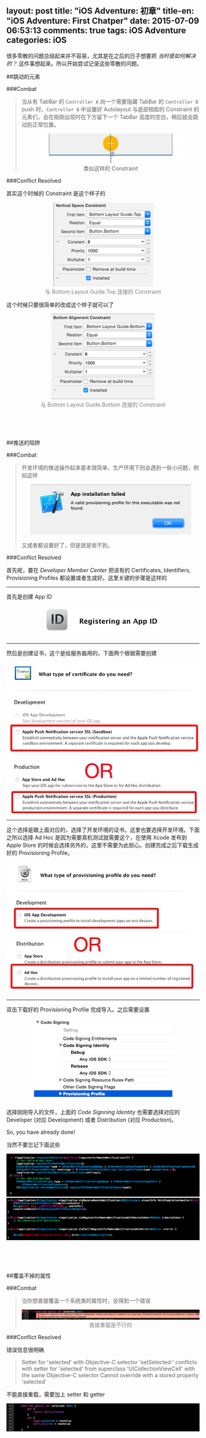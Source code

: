 layout: post
title: "iOS Adventure: 初章"
title-en: "iOS Adventure: First Chatper"
date: 2015-07-09 06:53:13
comments: true
tags: iOS Adventure
categories: iOS
---

很多零散的问题总结起来并不容易，尤其是在之后的日子想要把 *当时是如何解决的？* 这件事想起来。所以开始尝试记录这些零散的问题。

<!-- more -->


##跳动的元素

###Combat

> 当从有 TabBar 的 `Controller A` 向一个需要隐藏 TabBar 的 `Controller B` push 时，`Controller B` 中设置好 Autolayout 与底部相距的 Constraint 的元素们，会在刚刚出现时在下方留下一个 TabBar 高度的空白，稍后就会跳动到正常位置。
> 
> <div align=center><img src="/images/2015_7/2015-07-09-Constrains_A.png"></div>
> <div align=center>类似这样的 Constraint</div>

###Conflict Resolved

其实这个时候的 Constraint 是这个样子的

<div align=center><img src="/images/2015_7/2015-07-09-Contraints_detail.png"></div>
<div align=center><font color="gray">与 Bottom Layout Guide.Top 连接的 Constraint</font></div>

这个时候只要很简单的改成这个样子就可以了

<div align=center><img src="/images/2015_7/2015-07-09-Constraint_Correct.png"></div>
<div align=center><font color="gray">与 Bottom Layout Guide.Bottom 连接的 Constraint</font></div>

<br /><br /><br />

##推送的陷阱

###Combat

> 开发环境的推送操作起来基本很简单，生产环境下则会遇到一些小问题，例如这样
> <div align=center><img src="/images/2015_7/2015-07-22-Push_problem.jpg"></div>
> 
> 又或者都设置好了，但是就是收不到。

###Conflict Resolved

首先呢，要在 *Developer Member Center* 把该有的 Certificates, Identifiers, Provisioning Profiles 都设置或者生成好。这里关键的步骤是这样的

---
首先是创建 App ID
<div align=center><img src="/images/2015_7/2015-07-22-ids.png"></div>

---
然后是创建证书，这个是给服务器用的，下面两个根据需要创建
<div align=center><img src="/images/2015_7/2015-07-22-certificates.png"></div>

---
这个选择是跟上面对应的，选择了开发环境的证书，这里也要选择开发环境。下面之所以选择 Ad Hoc 是因为需要真机测试就需要这个，在使用 Xcode 发布到 Apple Store 的时候会选择另外的，这里不需要为此担心。创建完成之后下载生成好的 Provisioning Profile。
<div align=center><img src="/images/2015_7/2015-07-22-provisioning.png"></div>

---
双击下载好的 Provisioning Profile 完成导入。之后需要设置

<div align=center><img src="/images/2015_7/2015-07-22-xcode.png"></div>

选择刚刚导入的文件，上面的 *Code Signning Identity* 也需要选择对应的 Developer (对应 Development) 或者 Distribution (对应 Production)。

So, you have already done!

当然不要忘记下面这些

<div align=center><img src="/images/2015_7/2015-07-22-other1.png"></div>
<div align=center><img src="/images/2015_7/2015-07-22-other2.png"></div>

<br /><br /><br />

##覆盖不掉的属性

###Combat

> 当你想直接覆盖一个系统类的属性时，会得到一个错误
> 
> <div align=center><img src="/images/2015_7/2015-07-09-Override-Error.png"></img></div>
> <div align=center><font color=gray>直接重载是不行的</font></div>

###Conflict Resolved

错误信息很明确

> Setter for 'selected' with Objective-C selector 'setSelected:' conflicts with setter for 'selected' from superclass 'UICollectionViewCell' with the same Objective-C selector
> Cannot override with a stored property 'selected'

不能直接重载，需要加上 setter 和 getter

<div align=center><img src="/images/2015_7/2015-07-09-Override-solved.png"></img></div>


<script src="/js/category.js"></script>